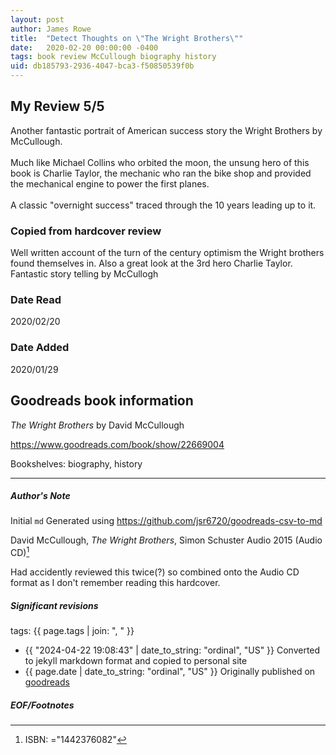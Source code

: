 ```yaml
---
layout: post
author: James Rowe
title:  "Detect Thoughts on \"The Wright Brothers\""
date:   2020-02-20 00:00:00 -0400
tags: book review McCullough biography history
uid: db185793-2936-4047-bca3-f50850539f0b
---
```


<!-- highly dependent on how you personally use jekyll templates, and how you want this to show up -->
<!-- escape any jekyll keys with double brackets -->

## My Review 5/5

Another fantastic portrait of American success story the Wright Brothers by McCullough.<br/><br/>Much like Michael Collins who orbited the moon, the unsung hero of this book is Charlie Taylor, the mechanic who ran the bike shop and provided the mechanical engine to power the first planes.<br/><br/>A classic "overnight success" traced through the 10 years leading up to it.

### Copied from hardcover review

Well written account of the turn of the century optimism the Wright brothers found themselves in. Also a great look at the 3rd hero Charlie Taylor. Fantastic story telling by McCullogh

### Date Read
2020/02/20

### Date Added
2020/01/29

## Goodreads book information

*The Wright Brothers* by David McCullough

https://www.goodreads.com/book/show/22669004

Bookshelves: biography, history

---

##### Author's Note

Initial `md` Generated using https://github.com/jsr6720/goodreads-csv-to-md

David McCullough, *The Wright Brothers*,  Simon  Schuster Audio 2015 (Audio CD)[^1]

Had accidently reviewed this twice(?) so combined onto the Audio CD format as I don't remember reading this hardcover.

##### Significant revisions

tags: {{ page.tags | join: ", " }} <!-- todo move this somewhere -->

- {{ "2024-04-22 19:08:43" | date_to_string: "ordinal", "US" }} Converted to jekyll markdown format and copied to personal site
- {{ page.date | date_to_string: "ordinal", "US" }} Originally published on [goodreads](https://www.goodreads.com)

##### EOF/Footnotes

[^1]: ISBN: ="1442376082"